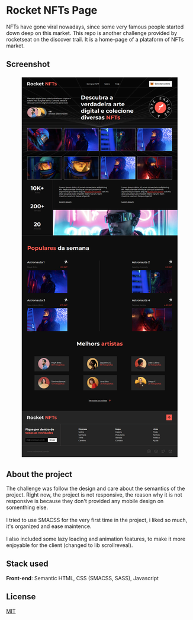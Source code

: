 # Rocket NFTs Page

NFTs have gone viral nowadays, since some very famous people started down deep on this market. This repo is another challenge provided by rocketseat on the discover trail. It is a home-page of a plataform of NFTs market.

## Screenshot

<h3 align="center">
  <img src="./assets/screenshot.png" />
</h3>

## About the project

The challenge was follow the design and care about the semantics of the project. Right now, the project is not responsive, the reason why it is not responsive is because they don't provided any mobile design on somenthing else.
<br><br>
I tried to use SMACSS for the very first time in the project, i liked so much, it's organized and ease maintence.
<br><br>
I also included some lazy loading and animation features, to make it more enjoyable for the client (changed to lib scrollreveal).

## Stack used

**Front-end**: Semantic HTML, CSS (SMACSS, SASS), Javascript

## License

[MIT](https://choosealicense.com/licenses/mit/)
